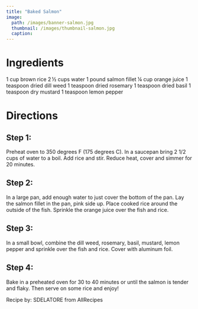 ```yaml
---
title: "Baked Salmon"
image: 
  path: /images/banner-salmon.jpg 
  thumbnail: /images/thumbnail-salmon.jpg
  caption: 
---
```


# Ingredients
1 cup brown rice
2 ½ cups water
1 pound salmon fillet 
¼ cup orange juice
1 teaspoon dried dill weed
1 teaspoon dried rosemary
1 teaspoon dried basil
1 teaspoon dry mustard
1 teaspoon lemon pepper

# Directions
## Step 1:
Preheat oven to 350 degrees F (175 degrees C). In a saucepan bring 2 1/2 cups of water to a boil. Add rice and stir. Reduce heat, cover and simmer for 20 minutes.
## Step 2:
In a large pan, add enough water to just cover the bottom of the pan. Lay the salmon fillet in the pan, pink side up. Place cooked rice around the outside of the fish. 
Sprinkle the orange juice over the fish and rice.
## Step 3:
In a small bowl, combine the dill weed, rosemary, basil, mustard, lemon pepper and sprinkle over the fish and rice. Cover with aluminum foil.
## Step 4:
Bake in a preheated oven for 30 to 40 minutes or until the salmon is tender and flaky. Then serve on some rice and enjoy!

Recipe by: SDELATORE from AllRecipes

